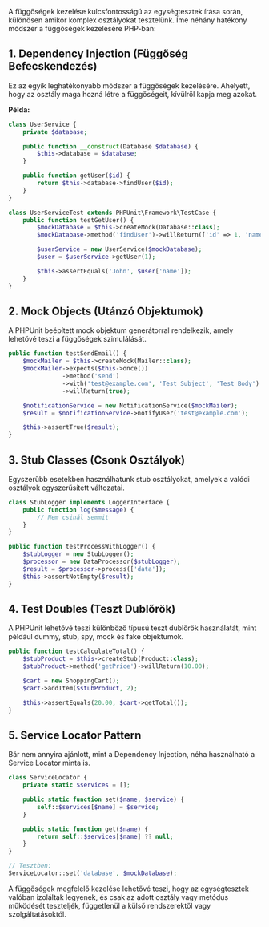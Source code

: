 A függőségek kezelése kulcsfontosságú az egységtesztek írása során, különösen amikor komplex osztályokat tesztelünk. Íme néhány hatékony módszer a függőségek kezelésére PHP-ban:

## 1. Dependency Injection (Függőség Befecskendezés)

Ez az egyik leghatékonyabb módszer a függőségek kezelésére. Ahelyett, hogy az osztály maga hozná létre a függőségeit, kívülről kapja meg azokat.

**Példa:**

```php
class UserService {
    private $database;

    public function __construct(Database $database) {
        $this->database = $database;
    }

    public function getUser($id) {
        return $this->database->findUser($id);
    }
}

class UserServiceTest extends PHPUnit\Framework\TestCase {
    public function testGetUser() {
        $mockDatabase = $this->createMock(Database::class);
        $mockDatabase->method('findUser')->willReturn(['id' => 1, 'name' => 'John']);

        $userService = new UserService($mockDatabase);
        $user = $userService->getUser(1);

        $this->assertEquals('John', $user['name']);
    }
}
```

## 2. Mock Objects (Utánzó Objektumok)

A PHPUnit beépített mock objektum generátorral rendelkezik, amely lehetővé teszi a függőségek szimulálását.

```php
public function testSendEmail() {
    $mockMailer = $this->createMock(Mailer::class);
    $mockMailer->expects($this->once())
               ->method('send')
               ->with('test@example.com', 'Test Subject', 'Test Body')
               ->willReturn(true);

    $notificationService = new NotificationService($mockMailer);
    $result = $notificationService->notifyUser('test@example.com');

    $this->assertTrue($result);
}
```

## 3. Stub Classes (Csonk Osztályok)

Egyszerűbb esetekben használhatunk stub osztályokat, amelyek a valódi osztályok egyszerűsített változatai.

```php
class StubLogger implements LoggerInterface {
    public function log($message) {
        // Nem csinál semmit
    }
}

public function testProcessWithLogger() {
    $stubLogger = new StubLogger();
    $processor = new DataProcessor($stubLogger);
    $result = $processor->process(['data']);
    $this->assertNotEmpty($result);
}
```

## 4. Test Doubles (Teszt Dublőrök)

A PHPUnit lehetővé teszi különböző típusú teszt dublőrök használatát, mint például dummy, stub, spy, mock és fake objektumok.

```php
public function testCalculateTotal() {
    $stubProduct = $this->createStub(Product::class);
    $stubProduct->method('getPrice')->willReturn(10.00);

    $cart = new ShoppingCart();
    $cart->addItem($stubProduct, 2);

    $this->assertEquals(20.00, $cart->getTotal());
}
```

## 5. Service Locator Pattern

Bár nem annyira ajánlott, mint a Dependency Injection, néha használható a Service Locator minta is.

```php
class ServiceLocator {
    private static $services = [];

    public static function set($name, $service) {
        self::$services[$name] = $service;
    }

    public static function get($name) {
        return self::$services[$name] ?? null;
    }
}

// Tesztben:
ServiceLocator::set('database', $mockDatabase);
```

A függőségek megfelelő kezelése lehetővé teszi, hogy az egységtesztek valóban izoláltak legyenek, és csak az adott osztály vagy metódus működését teszteljék, függetlenül a külső rendszerektől vagy szolgáltatásoktól.